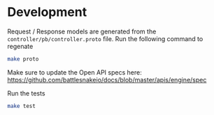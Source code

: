 # Development

Request / Response models are generated from the `controller/pb/controller.proto` file.
Run the following command to regenate

```bash
make proto 
```

Make sure to update the Open API specs here: https://github.com/battlesnakeio/docs/blob/master/apis/engine/spec

Run the tests

```bash
make test
```
